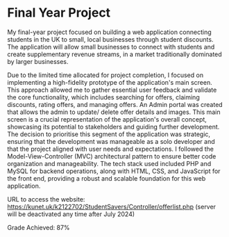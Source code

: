 # Final Year Project
My final-year project focused on building a web application connecting students in the UK to small, local businesses through student discounts. The application will allow small businesses to connect with students and create supplementary revenue streams, in a market traditionally dominated by larger businesses.

Due to the limited time allocated for project completion, I focused on implementing a high-fidelity prototype of the application's main screen. This approach allowed me to gather essential user feedback and validate the core functionality, which includes searching for offers, claiming discounts, rating offers, and managing offers. An Admin portal was created that allows the admin to update/ delete offer details and images. This main screen is a crucial representation of the application's overall concept, showcasing its potential to stakeholders and guiding further development. The decision to prioritise this segment of the application was strategic, ensuring that the development was manageable as a solo developer and that the project aligned with user needs and expectations. I followed the Model-View-Controller (MVC) architectural pattern to ensure better code organization and manageability.  The tech stack used included PHP and MySQL for backend operations, along with HTML, CSS, and JavaScript for the front end, providing a robust and scalable foundation for this web application.

URL to access the website: https://kunet.uk/k2122702/StudentSavers/Controller/offerlist.php (server will be deactivated any time after July 2024)

Grade Achieved: 87%
